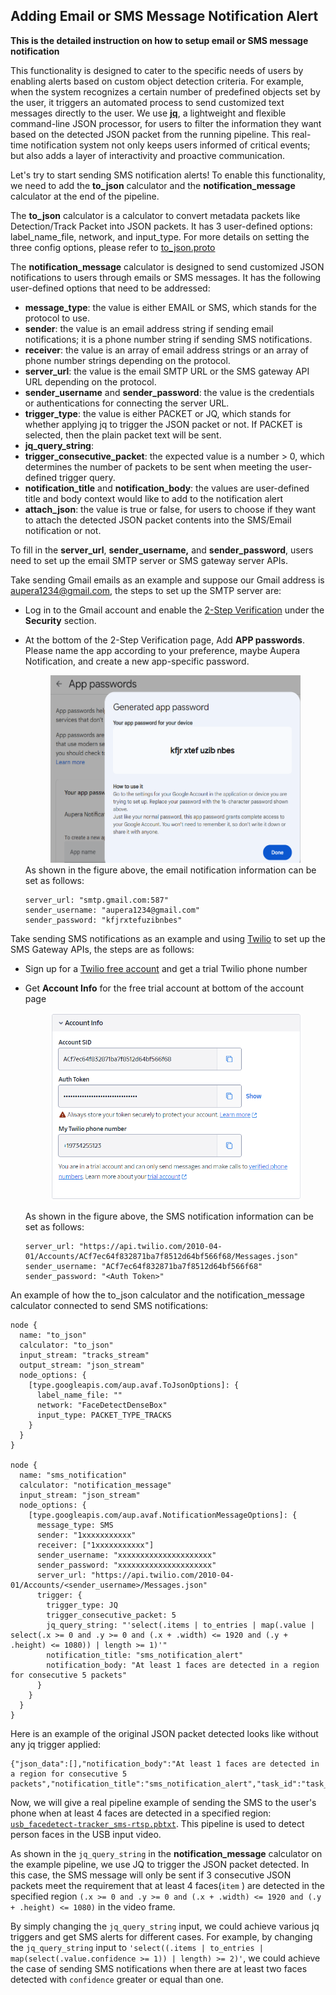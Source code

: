 ## Adding Email or SMS Message Notification Alert

**This is the detailed instruction on how to setup email or SMS message notification**

This functionality is designed to cater to the specific needs of users by enabling alerts based on custom object detection criteria. For example, when the system recognizes a certain number of predefined objects set by the user, it triggers an automated process to send customized text messages directly to the user. We use **[jq](https://jqlang.github.io/jq/)**, a lightweight and flexible command-line JSON processor, for users to filter the information they want based on the detected JSON packet from the running pipeline. This real-time notification system not only keeps users informed of critical events; but also adds a layer of interactivity and proactive communication.

Let's try to start sending SMS notification alerts! To enable this functionality, we need to add the **to_json** calculator and the **notification_message** calculator at the end of the pipeline. 

The **to_json** calculator is a calculator to convert metadata packets like Detection/Track Packet into JSON packets. It has 3 user-defined options: label_name_file, network, and input_type. For more details on setting the three config options, please refer to [to_json.proto](../../../calculators/to_json/to_json.proto)

The **notification_message** calculator is designed to send customized JSON notifications to users through emails or SMS messages. It has the following user-defined options that need to be addressed:

- **message_type**: the value is either EMAIL or SMS, which stands for the protocol to use.
- **sender**: the value is an email address string if sending email notifications; it is a phone number string if sending SMS notifications.
- **receiver**: the value is an array of email address strings or an array of phone number strings depending on the protocol.
- **server_url**: the value is the email SMTP URL or the SMS gateway API URL depending on the protocol.
- **sender_username** and **sender_password**: the value is the credentials or authentications for connecting the server URL.
- **trigger_type**: the value is either PACKET or JQ, which stands for whether applying jq to trigger the JSON packet or not. If PACKET is selected, then the plain packet text will be sent.
- **jq_query_string**: 
- **trigger_consecutive_packet**: the expected value is a number > 0, which determines the number of packets to be sent when meeting the user-defined trigger query.
- **notification_title** and **notification_body**: the values are user-defined title and body context would like to add to the notification alert
- **attach_json**: the value is true or false, for users to choose if they want to attach the detected JSON packet contents into the SMS/Email notification or not.

To fill in the **server_url**, **sender_username,** and **sender_password**, users need to set up the email SMTP server or SMS gateway server APIs. 

Take sending Gmail emails as an example and suppose our Gmail address is aupera1234@gmail.com, the steps to set up the SMTP server are:

- Log in to the Gmail account and enable the [2-Step Verification](https://myaccount.google.com/security) under the **Security** section.

- At the bottom of the 2-Step Verification page, Add **APP passwords**. Please name the app according to your preference, maybe Aupera Notification, and create a new app-specific password.
  <div align="center"> <img src="./images/email_smtp.png" alt="Email SMTP" width="400" height="300"> </div>
  As shown in the figure above, the email notification information can be set as follows:

  ```
  server_url: "smtp.gmail.com:587"
  sender_username: "aupera1234@gmail.com"
  sender_password: "kfjrxtefuzibnbes"
  ```

Take sending SMS notifications as an example and using [Twilio](https://www.twilio.com/en-us) to set up the SMS Gateway APIs, the steps are as follows:

- Sign up for a [Twilio free account](https://login.twilio.com/u/signup?state=hKFo2SBlLVRYTU1JNmQweDhELW5QRVk5MDVzYU5LZFZGMk5rSaFur3VuaXZlcnNhbC1sb2dpbqN0aWTZIEk4a01NU1YzNl9MbEVKOGIyUGtMTjBJcHdNMmhuZzExo2NpZNkgTW05M1lTTDVSclpmNzdobUlKZFI3QktZYjZPOXV1cks) and get a trial Twilio phone number

- Get **Account Info** for the free trial account at bottom of the account page

  <div align="center"> <img src="./images/sms_gateway.png" alt="SMS Gateway" width="400" height="300"> </div>

  As shown in the figure above, the SMS notification information can be set as follows:

  ```
  server_url: "https://api.twilio.com/2010-04-01/Accounts/ACf7ec64f832871ba7f8512d64bf566f68/Messages.json"
  sender_username: "ACf7ec64f832871ba7f8512d64bf566f68"
  sender_password: "<Auth Token>"
  ```


An example of how the to_json calculator and the notification_message calculator connected to send SMS notifications:

```
node {
  name: "to_json"
  calculator: "to_json"
  input_stream: "tracks_stream"
  output_stream: "json_stream"
  node_options: {
    [type.googleapis.com/aup.avaf.ToJsonOptions]: {
      label_name_file: ""
      network: "FaceDetectDenseBox"
      input_type: PACKET_TYPE_TRACKS
    }
  }
}

node {
  name: "sms_notification"
  calculator: "notification_message"
  input_stream: "json_stream"
  node_options: {
    [type.googleapis.com/aup.avaf.NotificationMessageOptions]: {
      message_type: SMS
      sender: "1xxxxxxxxxxx"
      receiver: ["1xxxxxxxxxxx"]
      sender_username: "xxxxxxxxxxxxxxxxxxxxx"
      sender_password: "xxxxxxxxxxxxxxxxxxxxx"
      server_url: "https://api.twilio.com/2010-04-01/Accounts/<sender_username>/Messages.json"
      trigger: {
        trigger_type: JQ
        trigger_consecutive_packet: 5
        jq_query_string: "'select(.items | to_entries | map(.value | select(.x >= 0 and .y >= 0 and (.x + .width) <= 1920 and (.y + .height) <= 1080)) | length >= 1)'"
        notification_title: "sms_notification_alert"
        notification_body: "At least 1 faces are detected in a region for consecutive 5 packets"
      }
    }
  }
}
```

Here is an example of the original JSON packet detected looks like without any jq trigger applied:

```
{"json_data":[],"notification_body":"At least 1 faces are detected in a region for consecutive 5 packets","notification_title":"sms_notification_alert","task_id":"task_1710268856873"}
```

Now, we will give a real pipeline example of sending the SMS to the user's phone when at least 4 faces are detected in a specified region: [`usb_facedetect-tracker_sms-rtsp.pbtxt`](./usb_facedetect-tracker_sms-rtsp.pbtxt). This pipeline is used to detect person faces in the USB input video. 

As shown in the `jq_query_string` in the **notification_message** calculator on the example pipeline, we use JQ to trigger the JSON packet detected. In this case, the SMS message will only be sent if 3 consecutive JSON packets meet the requirement that at least 4 faces(`item` ) are detected in the specified region `(.x >= 0 and .y >= 0 and (.x + .width) <= 1920 and (.y + .height) <= 1080)` in the video frame. 

By simply changing the `jq_query_string` input, we could achieve various jq triggers and get SMS alerts for different cases. For example, by changing the `jq_query_string` input to `'select((.items | to_entries | map(select(.value.confidence >= 1)) | length) >= 2)'`, we could achieve the case of sending SMS notifications when there are at least two faces detected with `confidence` greater or equal than one. 